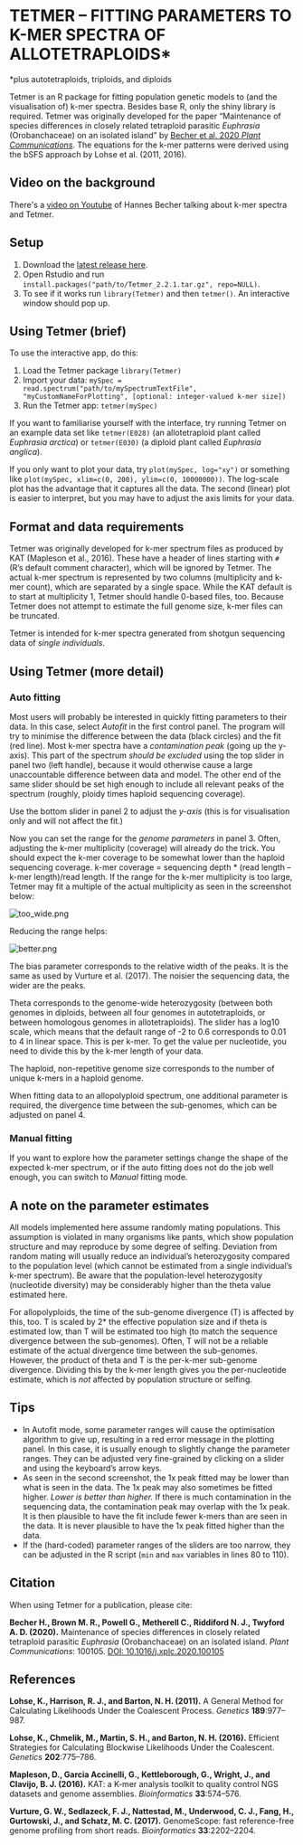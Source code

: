 # TETMER – FITTING PARAMETERS TO K-MER SPECTRA OF ALLOTETRAPLOIDS*

*plus autotetraploids, triploids, and diploids

Tetmer is an R package for fitting population genetic models to (and the visualisation of) k-mer spectra. Besides base R, only the shiny library is required. Tetmer was originally developed for the paper “Maintenance of species differences in closely related tetraploid parasitic *Euphrasia* (Orobanchaceae) on an isolated island” by [Becher et al. 2020 *Plant Communications*](https://doi.org/10.1016/j.xplc.2020.100105). The equations for the k-mer patterns were derived using the bSFS approach by Lohse et al. (2011, 2016).

## Video on the background
There's a [video on Youtube](https://youtu.be/lk2bTe_zAtE) of Hannes Becher talking about k-mer spectra and Tetmer.

## Setup
1.	Download the [latest release here](https://github.com/hannesbecher/shiny-k-mers/releases/download/v2.2.1/Tetmer_2.2.1.tar.gz).
2.	Open Rstudio and run `install.packages("path/to/Tetmer_2.2.1.tar.gz", repo=NULL)`.
3.	To see if it works run `library(Tetmer)` and then `tetmer()`. An interactive window should pop up.

## Using Tetmer (brief)
To use the interactive app, do this:
1.	Load the Tetmer package `library(Tetmer)`
2.	Import your data: `mySpec = read.spectrum("path/to/mySpectrumTextFile", "myCustomNameForPlotting", [optional: integer-valued k-mer size])`
3.	Run the Tetmer app: `tetmer(mySpec)`


If you want to familiarise yourself with the interface, try running Tetmer on an example data set like `tetmer(E028)` (an allotetraploid plant called *Euphrasia arctica*) or `tetmer(E030)` (a diploid plant called *Euphrasia anglica*).

If you only want to plot your data, try `plot(mySpec, log="xy")` or something like `plot(mySpec, xlim=c(0, 200), ylim=c(0, 10000000))`. The log-scale plot has the advantage that it captures all the data. The second (linear) plot is easier to interpret, but you may have to adjust the axis limits for your data.

## Format and data requirements
Tetmer was originally developed for k-mer spectrum files as produced by KAT (Mapleson et al., 2016). These have a header of lines starting with `#` (R’s default comment character), which will be ignored by Tetmer. The actual k-mer spectrum is represented by two columns (multiplicity and k-mer count), which are separated by a single space. While the KAT default is to start at multiplicity 1, Tetmer should handle 0-based files, too. Because Tetmer does not attempt to estimate the full genome size, k-mer files can be truncated.

Tetmer is intended for k-mer spectra generated from shotgun sequencing data of *single individuals*.

## Using Tetmer (more detail)

### Auto fitting
Most users will probably be interested in quickly fitting parameters to their data. In this case, select *Autofit* in the first control panel. The program will try to minimise the difference between the data (black circles) and the fit (red line). Most k-mer spectra have a *contamination peak* (going up the y-axis). This part of the spectrum *should be excluded* using the top slider in panel two (left handle), because it would otherwise cause a large unaccountable difference between data and model. The other end of the same slider should be set high enough to include all relevant peaks of the spectrum (roughly, ploidy times haploid sequencing coverage).

Use the bottom slider in panel 2 to adjust the *y-axis* (this is for visualisation only and will not affect the fit.)

Now you can set the range for the *genome parameters* in panel 3. Often, adjusting the k-mer multiplicity (coverage) will already do the trick. You should expect the k-mer coverage to be somewhat lower than the haploid sequencing coverage. k-mer coverage = sequencing depth * (read length – k-mer length)/read length. If the range for the k-mer multiplicity is too large, Tetmer may fit a multiple of the actual multiplicity as seen in the screenshot below:

![too_wide.png](img/too_wide.png)

Reducing the range helps:

![better.png](img/better.png)

The bias parameter corresponds to the relative width of the peaks. It is the same as used by Vurture et al. (2017). The noisier the sequencing data, the wider are the peaks.

Theta corresponds to the genome-wide heterozygosity (between both genomes in diploids, between all four genomes in autotetraploids, or between homologous genomes in allotetraploids). The slider has a log10 scale, which means that the default range of -2 to 0.6 corresponds to 0.01 to 4 in linear space. This is per k-mer. To get the value per nucleotide, you need to divide this by the k-mer length of your data.

The haploid, non-repetitive genome size corresponds to the number of unique k-mers in a haploid genome.

When fitting data to an allopolyploid spectrum, one additional parameter is required, the divergence time between the sub-genomes, which can be adjusted on panel 4.

### Manual fitting
If you want to explore how the parameter settings change the shape of the expected k-mer spectrum, or if the auto fitting does not do the job well enough, you can switch to *Manual* fitting mode.

## A note on the parameter estimates
All models implemented here assume randomly mating populations. This assumption is violated in many organisms like pants, which show population structure and may reproduce by some degree of selfing. Deviation from random mating will usually reduce an individual’s heterozygosity compared to the population level (which cannot be estimated from a single individual’s k-mer spectrum). Be aware that the population-level heterozygosity (nucleotide diversity) may be considerably higher than the theta value estimated here.

For allopolyploids, the time of the sub-genome divergence (T) is affected by this, too. T is scaled by 2* the effective population size and if theta is estimated low, than T will be estimated too high (to match the sequence divergence between the sub-genomes). Often, T will not be a reliable estimate of the actual divergence time between the sub-genomes. However, the product of theta and T is the per-k-mer sub-genome divergence. Dividing this by the k-mer length gives you the per-nucleotide estimate, which is *not* affected by population structure or selfing.

## Tips
* In Autofit mode, some parameter ranges will cause the optimisation algorithm to give up, resulting in a red error message in the plotting panel. In this case, it is usually enough to slightly change the parameter ranges. They can be adjusted very fine-grained by clicking on a slider and using the keyboard’s arrow keys.
* As seen in the second screenshot, the 1x peak fitted may be lower than what is seen in the data. The 1x peak may also sometimes be fitted higher. *Lower is better than higher.* If there is much contamination in the sequencing data, the contamination peak may overlap with the 1x peak. It is then plausible to have the fit include fewer k-mers than are seen in the data. It is never plausible to have the 1x peak fitted higher than the data.
* If the (hard-coded) parameter ranges of the sliders are too narrow, they can be adjusted in the R script (`min` and `max` variables in lines 80 to 110).

## Citation
When using Tetmer for a publication, please cite:  

**Becher H., Brown M. R., Powell G., Metherell C., Riddiford N. J., Twyford A. D. (2020).** Maintenance of species differences in closely related tetraploid parasitic *Euphrasia* (Orobanchaceae) on an isolated island. *Plant Communications*: 100105. [DOI: 10.1016/j.xplc.2020.100105](https://doi.org/10.1016/j.xplc.2020.100105)

## References
**Lohse, K., Harrison, R. J., and Barton, N. H. (2011).** A General Method for Calculating Likelihoods Under the Coalescent Process. *Genetics* **189**:977–987.

**Lohse, K., Chmelik, M., Martin, S. H., and Barton, N. H. (2016).** Efficient Strategies for Calculating Blockwise Likelihoods Under the Coalescent. *Genetics* **202**:775–786.

**Mapleson, D., Garcia Accinelli, G., Kettleborough, G., Wright, J., and Clavijo, B. J. (2016).** KAT: a K-mer analysis toolkit to quality control NGS datasets and genome assemblies. *Bioinformatics* **33**:574–576.

**Vurture, G. W., Sedlazeck, F. J., Nattestad, M., Underwood, C. J., Fang, H., Gurtowski, J., and Schatz, M. C. (2017).** GenomeScope: fast reference-free genome profiling from short reads. *Bioinformatics* **33**:2202–2204.


